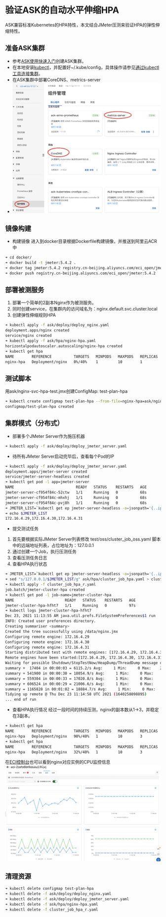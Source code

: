 # 验证ASK的自动水平伸缩HPA
ASK兼容标准Kubernetes的HPA特性，本文结合JMeter压测来验证HPA的弹性伸缩特性。

## 准备ASK集群
- 参考[ASK使用快速入门](https://help.aliyun.com/document_detail/186945.html#title-3t9-pbr-pjl)创建ASK集群。
- 在本地安装[kubectl](https://kubernetes.io/zh/docs/tasks/tools/install-kubectl/)，并配置好~/.kube/config，具体操作请参见[通过kubectl工具连接集群](https://help.aliyun.com/document_detail/86494.htm?spm=a2c4g.11186623.0.0.52ba13e7Trfl8b#task-2076136)。
- 在ASK集群中部署CoreDNS、metrics-server
- ![依赖组件](../images/ask-components.png "组件")
  
## 镜像构建
- 构建镜像
进入到docker目录根据Dockerfile构建镜像，并推送到阿里云ACR中
```sh
➜ cd docker/
➜ docker build -t jmeter:5.4.2 .
➜ docker tag jmeter:5.4.2 registry.cn-beijing.aliyuncs.com/eci_open/jmeter:5.4.2
➜ docker push registry.cn-beijing.aliyuncs.com/eci_open/jmeter:5.4.2
```

## 部署被测服务
1. 部署一个简单的2副本Nginx作为被测服务。
2. 同时创建service，在集群内的访问域名为：nginx.default.svc.cluster.local
3. 创建弹性伸缩规则HPA
```sh
➜ kubectl apply -f ask/deploy/deploy_nginx.yaml
deployment.apps/nginx created
service/nginx created
➜ kubectl apply -f ask/hpa/nginx-hpa.yaml 
horizontalpodautoscaler.autoscaling/nginx-hpa created
➜ kubectl get hpa                               
NAME        REFERENCE          TARGETS   MINPODS   MAXPODS   REPLICAS   AGE
nginx-hpa   Deployment/nginx   0%/40%    1         10        1          13s
```

## 测试脚本
用ask/nginx-svc-hpa-test.jmx创建ConfigMap: test-plan-hpa
```sh
➜ kubectl create configmap test-plan-hpa --from-file=nginx-hpa=ask/nginx-svc-hpa-test.jmx
configmap/test-plan-hpa created
```

## 集群模式（分布式）
- 部署多个JMeter Server作为施压机器
```sh
➜ kubectl apply -f ask/deploy/deploy_jmeter_server.yaml
```
- 待所有JMeter Server启动完毕后，查看每个Pod的IP
```sh
➜ kubectl apply -f ask/deploy/deploy_jmeter_server.yaml
deployment.apps/jmeter-server created
service/jmeter-server-headless created
➜ kubectl get pod -l app=jmeter-server
NAME                            READY   STATUS    RESTARTS   AGE
jmeter-server-cf954f84c-52ctw   1/1     Running   0          68s
jmeter-server-cf954f84c-mhxhj   1/1     Running   0          68s
jmeter-server-cf954f84c-pvj8h   1/1     Running   0          68s
➜ JMETER_LIST=`kubectl get ep jmeter-server-headless -o=jsonpath='{..ip}'|tr ' ', ','`
➜ echo $JMETER_LIST
172.16.4.29,172.16.4.30,172.16.4.31
```
- 提交测试任务
1. 首先要根据实际JMeter Server列表修改 test/oss/cluster_job_oss.yaml 脚本中的远端地址列表，占位地址为：127.0.0.1
2. 通过创建一个Job，执行压测任务
3. 查看压测任务日志
4. 查看HPA执行状态
```sh
➜ JMETER_LIST=`kubectl get ep jmeter-server-headless -o=jsonpath='{..ip}'|tr ' ', ','` && echo $JMETER_LIST
➜ sed "s/127.0.0.1/$JMETER_LIST/g" ask/hpa/cluster_job_hpa.yaml > cluster_job_hpa_r.yaml
➜ kubectl apply -f cluster_job_hpa_r.yaml
job.batch/jmeter-cluster-hpa created
➜ kubectl get pod -l job-name=jmeter-cluster-hpa
NAME                       READY   STATUS    RESTARTS   AGE
jmeter-cluster-hpa-hfht7   1/1     Running   0          97s
➜ kubectl logs jmeter-cluster-hpa-hfht7
Dec 23, 2021 11:13:55 AM java.util.prefs.FileSystemPreferences$1 run
INFO: Created user preferences directory.
Creating summariser <summary>
Created the tree successfully using /data/nginx.jmx
Configuring remote engine: 172.16.4.29
Configuring remote engine: 172.16.4.30
Configuring remote engine: 172.16.4.31
Starting distributed test with remote engines: [172.16.4.29, 172.16.4.30, 172.16.4.31] @ Thu Dec 23 11:13:56 UTC 2021 (1640258036335)
Remote engines have been started:[172.16.4.29, 172.16.4.30, 172.16.4.31]
Waiting for possible Shutdown/StopTestNow/HeapDump/ThreadDump message on port 4445
summary +  17404 in 00:00:03 = 6115.2/s Avg:     1 Min:     0 Max:    20 Err:     0 (0.00%) Active: 30 Started: 30 Finished: 0
summary + 541900 in 00:00:30 = 18054.9/s Avg:     1 Min:     0 Max:    82 Err:     0 (0.00%) Active: 30 Started: 30 Finished: 0
summary = 559304 in 00:00:33 = 17020.8/s Avg:     1 Min:     0 Max:    82 Err:     0 (0.00%)
summary + 606524 in 00:00:29 = 21006.6/s Avg:     1 Min:     0 Max:    55 Err:     0 (0.00%) Active: 0 Started: 30 Finished: 30
summary = 1165828 in 00:01:02 = 18884.7/s Avg:     1 Min:     0 Max:    82 Err:     0 (0.00%)
Tidying up remote @ Thu Dec 23 11:14:58 UTC 2021 (1640258098895)
... end of run
```
- 查看HPA执行情况
  经过一段时间的持续压测，nginx的副本数从1->3，并稳定在3副本。
```sh
➜ kubectl get hpa                                                                        
NAME        REFERENCE          TARGETS   MINPODS   MAXPODS   REPLICAS   AGE
nginx-hpa   Deployment/nginx   90%/40%   1         10        3          10m
➜ kubectl get hpa
NAME        REFERENCE          TARGETS   MINPODS   MAXPODS   REPLICAS   AGE
nginx-hpa   Deployment/nginx   32%/40%   1         10        3          11m
```
在[ECI控制台](https://eci.console.aliyun.com/)也可以看到nginx对应实例的CPU监控信息
![监控数据](../images/eci-monitor.png "monitor")

## 清理资源
```sh
➜ kubectl delete configmap test-plan-hpa
➜ kubectl delete -f ask/deploy/deploy_nginx.yaml
➜ kubectl delete -f ask/deploy/deploy_jmeter_server.yaml
➜ kubectl delete -f ask/hpa/nginx-hpa.yaml
➜ kubectl delete -f cluster_job_hpa_r.yaml
```
